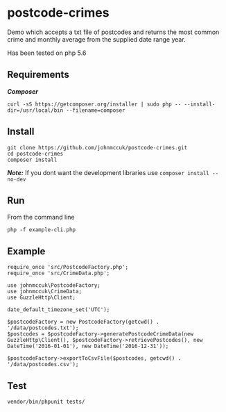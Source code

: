 # postcode-crimes
Demo which accepts a txt file of postcodes and returns the most common crime and monthly average from the supplied date range year.

Has been tested on php 5.6

## Requirements
***Composer***

`curl -sS https://getcomposer.org/installer | sudo php -- --install-dir=/usr/local/bin --filename=composer`


## Install

```
git clone https://github.com/johnmccuk/postcode-crimes.git
cd postcode-crimes
composer install
```

***Note:*** If you dont want the development libraries use `composer install --no-dev`

## Run

From the command line

`php -f example-cli.php`

## Example
```
require_once 'src/PostcodeFactory.php';
require_once 'src/CrimeData.php';

use johnmccuk\PostcodeFactory;
use johnmccuk\CrimeData;
use GuzzleHttp\Client;

date_default_timezone_set('UTC');

$postcodeFactory = new PostcodeFactory(getcwd() . '/data/postcodes.txt');
$postcodes = $postcodeFactory->generatePostcodeCrimeData(new GuzzleHttp\Client(), $postcodeFactory->retrievePostcodes(), new DateTime('2016-01-01'), new DateTime('2016-12-31'));

$postcodeFactory->exportToCsvFile($postcodes, getcwd() . '/data/postcodes.csv');
```

## Test

`vendor/bin/phpunit tests/`
